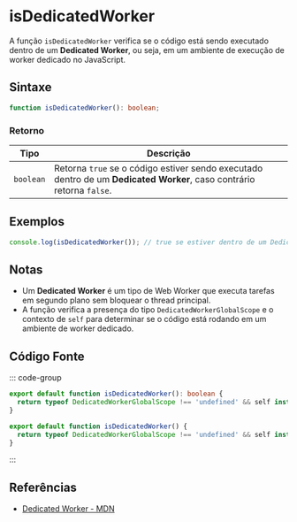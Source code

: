 # isDedicatedWorker

A função `isDedicatedWorker` verifica se o código está sendo executado dentro de um **Dedicated Worker**, ou seja, em um ambiente de execução de worker dedicado no JavaScript.

## Sintaxe

```typescript
function isDedicatedWorker(): boolean;
```

### Retorno

| Tipo     | Descrição                                                   |
|----------|-------------------------------------------------------------|
| `boolean`| Retorna `true` se o código estiver sendo executado dentro de um **Dedicated Worker**, caso contrário retorna `false`. |

## Exemplos

```typescript
console.log(isDedicatedWorker()); // true se estiver dentro de um Dedicated Worker, false caso contrário
```

## Notas

- Um **Dedicated Worker** é um tipo de Web Worker que executa tarefas em segundo plano sem bloquear o thread principal.
- A função verifica a presença do tipo `DedicatedWorkerGlobalScope` e o contexto de `self` para determinar se o código está rodando em um ambiente de worker dedicado.

## Código Fonte

::: code-group
```typescript
export default function isDedicatedWorker(): boolean {
  return typeof DedicatedWorkerGlobalScope !== 'undefined' && self instanceof DedicatedWorkerGlobalScope;
}
```

```javascript
export default function isDedicatedWorker() {
  return typeof DedicatedWorkerGlobalScope !== 'undefined' && self instanceof DedicatedWorkerGlobalScope;
}
```
:::

## Referências

- [Dedicated Worker - MDN](https://developer.mozilla.org/pt-BR/docs/Web/API/DedicatedWorkerGlobalScope)